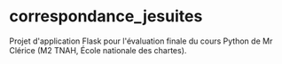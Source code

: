 # correspondance_jesuites
Projet d'application Flask pour l'évaluation finale du cours Python de Mr Clérice (M2 TNAH, École nationale des chartes). 
